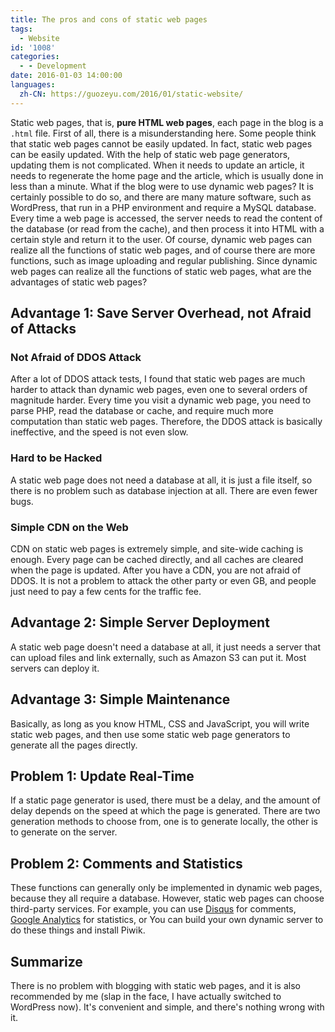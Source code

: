 ```yaml
---
title: The pros and cons of static web pages
tags:
  - Website
id: '1008'
categories:
  - - Development
date: 2016-01-03 14:00:00
languages:
  zh-CN: https://guozeyu.com/2016/01/static-website/
---
```


Static web pages, that is, **pure HTML web pages**, each page in the blog is a `.html` file. First of all, there is a misunderstanding here. Some people think that static web pages cannot be easily updated. In fact, static web pages can be easily updated. With the help of static web page generators, updating them is not complicated. When it needs to update an article, it needs to regenerate the home page and the article, which is usually done in less than a minute. What if the blog were to use dynamic web pages? It is certainly possible to do so, and there are many mature software, such as WordPress, that run in a PHP environment and require a MySQL database. Every time a web page is accessed, the server needs to read the content of the database (or read from the cache), and then process it into HTML with a certain style and return it to the user. Of course, dynamic web pages can realize all the functions of static web pages, and of course there are more functions, such as image uploading and regular publishing. Since dynamic web pages can realize all the functions of static web pages, what are the advantages of static web pages?
<!-- more -->

## Advantage 1: Save Server Overhead, not Afraid of Attacks

### Not Afraid of DDOS Attack

After a lot of DDOS attack tests, I found that static web pages are much harder to attack than dynamic web pages, even one to several orders of magnitude harder. Every time you visit a dynamic web page, you need to parse PHP, read the database or cache, and require much more computation than static web pages. Therefore, the DDOS attack is basically ineffective, and the speed is not even slow.

### Hard to be Hacked

A static web page does not need a database at all, it is just a file itself, so there is no problem such as database injection at all. There are even fewer bugs.

### Simple CDN on the Web

CDN on static web pages is extremely simple, and site-wide caching is enough. Every page can be cached directly, and all caches are cleared when the page is updated. After you have a CDN, you are not afraid of DDOS. It is not a problem to attack the other party or even GB, and people just need to pay a few cents for the traffic fee.

## Advantage 2: Simple Server Deployment

A static web page doesn't need a database at all, it just needs a server that can upload files and link externally, such as Amazon S3 can put it. Most servers can deploy it.

## Advantage 3: Simple Maintenance

Basically, as long as you know HTML, CSS and JavaScript, you will write static web pages, and then use some static web page generators to generate all the pages directly.

## Problem 1: Update Real-Time

If a static page generator is used, there must be a delay, and the amount of delay depends on the speed at which the page is generated. There are two generation methods to choose from, one is to generate locally, the other is to generate on the server.

## Problem 2: Comments and Statistics

These functions can generally only be implemented in dynamic web pages, because they all require a database. However, static web pages can choose third-party services. For example, you can use [Disqus](https://disqus.com) for comments, [Google Analytics](https://www.google.com/analytics/) for statistics, or You can build your own dynamic server to do these things and install Piwik.

## Summarize

There is no problem with blogging with static web pages, and it is also recommended by me (slap in the face, I have actually switched to WordPress now). It's convenient and simple, and there's nothing wrong with it.

